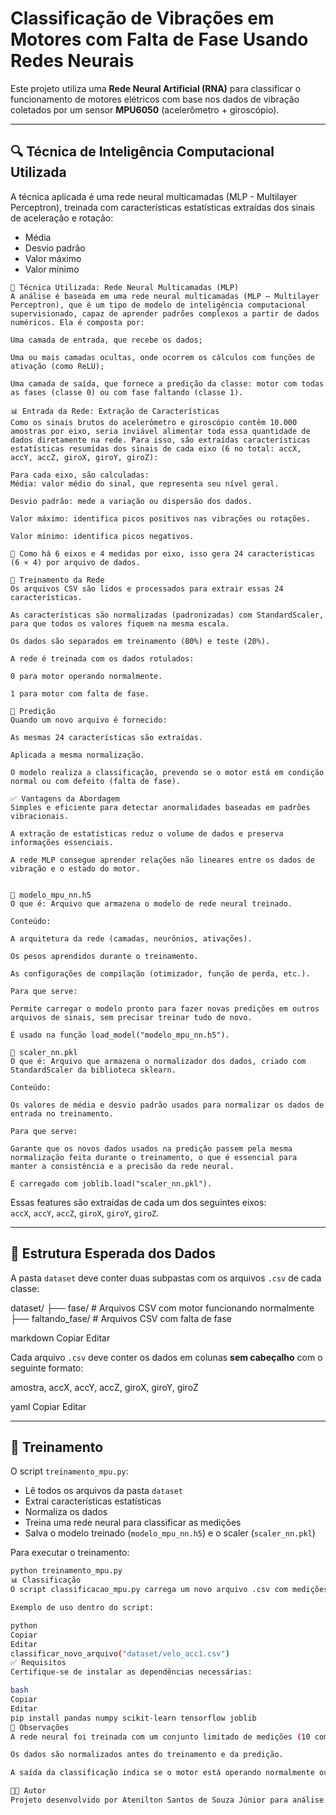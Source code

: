 # Classificação de Vibrações em Motores com Falta de Fase Usando Redes Neurais

Este projeto utiliza uma **Rede Neural Artificial (RNA)** para classificar o funcionamento de motores elétricos com base nos dados de vibração coletados por um sensor **MPU6050** (acelerômetro + giroscópio).

---

## 🔍 Técnica de Inteligência Computacional Utilizada

A técnica aplicada é uma rede neural multicamadas (MLP - Multilayer Perceptron), treinada com características estatísticas extraídas dos sinais de aceleração e rotação:

- Média
- Desvio padrão
- Valor máximo
- Valor mínimo

```
🧠 Técnica Utilizada: Rede Neural Multicamadas (MLP)
A análise é baseada em uma rede neural multicamadas (MLP – Multilayer Perceptron), que é um tipo de modelo de inteligência computacional supervisionado, capaz de aprender padrões complexos a partir de dados numéricos. Ela é composta por:

Uma camada de entrada, que recebe os dados;

Uma ou mais camadas ocultas, onde ocorrem os cálculos com funções de ativação (como ReLU);

Uma camada de saída, que fornece a predição da classe: motor com todas as fases (classe 0) ou com fase faltando (classe 1).

📊 Entrada da Rede: Extração de Características
Como os sinais brutos do acelerômetro e giroscópio contêm 10.000 amostras por eixo, seria inviável alimentar toda essa quantidade de dados diretamente na rede. Para isso, são extraídas características estatísticas resumidas dos sinais de cada eixo (6 no total: accX, accY, accZ, giroX, giroY, giroZ):

Para cada eixo, são calculadas:
Média: valor médio do sinal, que representa seu nível geral.

Desvio padrão: mede a variação ou dispersão dos dados.

Valor máximo: identifica picos positivos nas vibrações ou rotações.

Valor mínimo: identifica picos negativos.

🔢 Como há 6 eixos e 4 medidas por eixo, isso gera 24 características (6 × 4) por arquivo de dados.

🧪 Treinamento da Rede
Os arquivos CSV são lidos e processados para extrair essas 24 características.

As características são normalizadas (padronizadas) com StandardScaler, para que todos os valores fiquem na mesma escala.

Os dados são separados em treinamento (80%) e teste (20%).

A rede é treinada com os dados rotulados:

0 para motor operando normalmente.

1 para motor com falta de fase.

🧾 Predição
Quando um novo arquivo é fornecido:

As mesmas 24 características são extraídas.

Aplicada a mesma normalização.

O modelo realiza a classificação, prevendo se o motor está em condição normal ou com defeito (falta de fase).

✅ Vantagens da Abordagem
Simples e eficiente para detectar anormalidades baseadas em padrões vibracionais.

A extração de estatísticas reduz o volume de dados e preserva informações essenciais.

A rede MLP consegue aprender relações não lineares entre os dados de vibração e o estado do motor.

````
````

📁 modelo_mpu_nn.h5
O que é: Arquivo que armazena o modelo de rede neural treinado.

Conteúdo:

A arquitetura da rede (camadas, neurônios, ativações).

Os pesos aprendidos durante o treinamento.

As configurações de compilação (otimizador, função de perda, etc.).

Para que serve:

Permite carregar o modelo pronto para fazer novas predições em outros arquivos de sinais, sem precisar treinar tudo de novo.

É usado na função load_model("modelo_mpu_nn.h5").

📁 scaler_nn.pkl
O que é: Arquivo que armazena o normalizador dos dados, criado com StandardScaler da biblioteca sklearn.

Conteúdo:

Os valores de média e desvio padrão usados para normalizar os dados de entrada no treinamento.

Para que serve:

Garante que os novos dados usados na predição passem pela mesma normalização feita durante o treinamento, o que é essencial para manter a consistência e a precisão da rede neural.

É carregado com joblib.load("scaler_nn.pkl").

````

Essas features são extraídas de cada um dos seguintes eixos:  
`accX`, `accY`, `accZ`, `giroX`, `giroY`, `giroZ`.

---

## 📁 Estrutura Esperada dos Dados

A pasta `dataset` deve conter duas subpastas com os arquivos `.csv` de cada classe:

dataset/
├── fase/ # Arquivos CSV com motor funcionando normalmente
├── faltando_fase/ # Arquivos CSV com falta de fase

markdown
Copiar
Editar

Cada arquivo `.csv` deve conter os dados em colunas **sem cabeçalho** com o seguinte formato:

amostra, accX, accY, accZ, giroX, giroY, giroZ

yaml
Copiar
Editar

---

## 🧠 Treinamento

O script `treinamento_mpu.py`:

- Lê todos os arquivos da pasta `dataset`
- Extrai características estatísticas
- Normaliza os dados
- Treina uma rede neural para classificar as medições
- Salva o modelo treinado (`modelo_mpu_nn.h5`) e o scaler (`scaler_nn.pkl`)

Para executar o treinamento:

```bash
python treinamento_mpu.py
📊 Classificação
O script classificacao_mpu.py carrega um novo arquivo .csv com medições e faz a classificação automática.

Exemplo de uso dentro do script:

python
Copiar
Editar
classificar_novo_arquivo("dataset/velo_acc1.csv")
✅ Requisitos
Certifique-se de instalar as dependências necessárias:

bash
Copiar
Editar
pip install pandas numpy scikit-learn tensorflow joblib
📌 Observações
A rede neural foi treinada com um conjunto limitado de medições (10 com todas as fases e 10 com uma fase faltando).

Os dados são normalizados antes do treinamento e da predição.

A saída da classificação indica se o motor está operando normalmente ou com falta de fase.

👨‍🔧 Autor
Projeto desenvolvido por Atenilton Santos de Souza Júnior para análise de vibrações em motores utilizando sensores MPU e técnicas de inteligência computacional.
